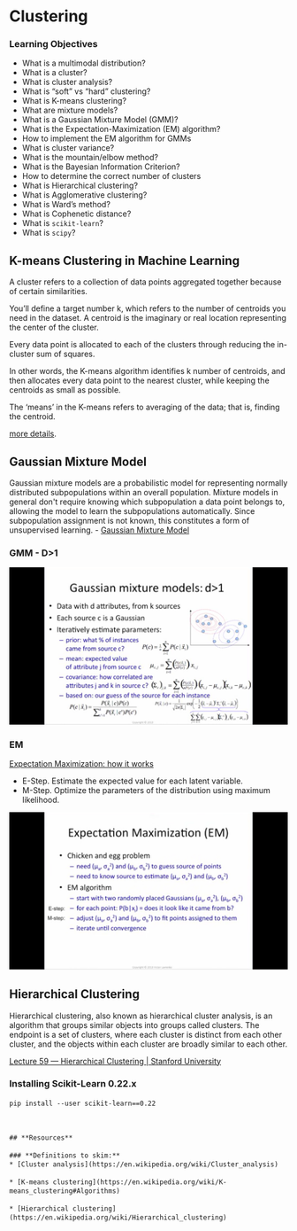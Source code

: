 # **Clustering**

### **Learning Objectives**


* What is a multimodal distribution?
* What is a cluster?
* What is cluster analysis?
* What is “soft” vs “hard” clustering?
* What is K-means clustering?
* What are mixture models?
* What is a Gaussian Mixture Model (GMM)?
* What is the Expectation-Maximization (EM) algorithm?
* How to implement the EM algorithm for GMMs
* What is cluster variance?
* What is the mountain/elbow method?
* What is the Bayesian Information Criterion?
* How to determine the correct number of clusters
* What is Hierarchical clustering?
* What is Agglomerative clustering?
* What is Ward’s method?
* What is Cophenetic distance?
* What is `scikit-learn`?
* What is `scipy`?


## **K-means Clustering in Machine Learning**

A cluster refers to a collection of data points aggregated together because of certain similarities.


You’ll define a target number k, which refers to the number of centroids you need in the dataset. A centroid is the imaginary or real location representing the center of the cluster.


Every data point is allocated to each of the clusters through reducing the in-cluster sum of squares.


In other words, the K-means algorithm identifies k number of centroids, and then allocates every data point to the nearest cluster, while keeping the centroids as small as possible.

The ‘means’ in the K-means refers to averaging of the data; that is, finding the centroid.

[more details](https://towardsdatascience.com/understanding-k-means-clustering-in-machine-learning-6a6e67336aa1).

## **Gaussian Mixture Model**

Gaussian mixture models are a probabilistic model for representing normally distributed subpopulations within an overall population. Mixture models in general don't require knowing which subpopulation a data point belongs to, allowing the model to learn the subpopulations automatically. Since subpopulation assignment is not known, this constitutes a form of unsupervised learning. - [Gaussian Mixture Model](https://brilliant.org/wiki/gaussian-mixture-model/)

### **GMM - D>1**
![GMM](./img/GMM.png)

### **EM**

[Expectation Maximization: how it works](https://www.youtube.com/watch?v=iQoXFmbXRJA&list=PLBv09BD7ez_4e9LtmK626Evn1ion6ynrt&index=2)

* E-Step. Estimate the expected value for each latent variable.
* M-Step. Optimize the parameters of the distribution using maximum likelihood.

![EM](./img/EM.png)

## **Hierarchical Clustering**

Hierarchical clustering, also known as hierarchical cluster analysis, is an algorithm that groups similar objects into groups called clusters. The endpoint is a set of clusters, where each cluster is distinct from each other cluster, and the objects within each cluster are broadly similar to each other.


[Lecture 59 — Hierarchical Clustering | Stanford University](https://www.youtube.com/watch?v=rg2cjfMsCk4)

### **Installing Scikit-Learn 0.22.x**

```
pip install --user scikit-learn==0.22
```
```


## **Resources**

### **Definitions to skim:**
* [Cluster analysis](https://en.wikipedia.org/wiki/Cluster_analysis)

* [K-means clustering](https://en.wikipedia.org/wiki/K-means_clustering#Algorithms)

* [Hierarchical clustering](https://en.wikipedia.org/wiki/Hierarchical_clustering)

